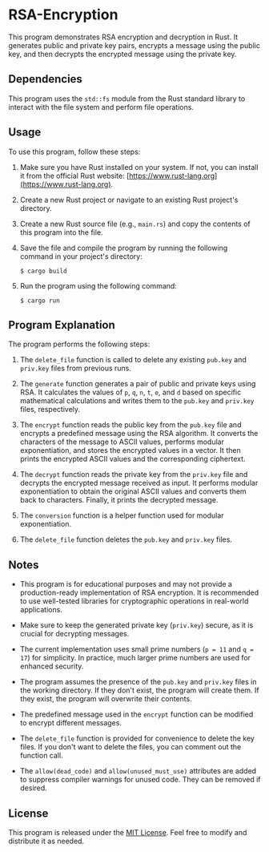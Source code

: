 # RSA-Encryption

This program demonstrates RSA encryption and decryption in Rust. It generates public and private key pairs, encrypts a message using the public key, and then decrypts the encrypted message using the private key.

## Dependencies

This program uses the `std::fs` module from the Rust standard library to interact with the file system and perform file operations.

## Usage

To use this program, follow these steps:

1. Make sure you have Rust installed on your system. If not, you can install it from the official Rust website: [https://www.rust-lang.org](https://www.rust-lang.org).

2. Create a new Rust project or navigate to an existing Rust project's directory.

3. Create a new Rust source file (e.g., `main.rs`) and copy the contents of this program into the file.

4. Save the file and compile the program by running the following command in your project's directory:

   ```shell
   $ cargo build
   ```

5. Run the program using the following command:

   ```shell
   $ cargo run
   ```

## Program Explanation

The program performs the following steps:

1. The `delete_file` function is called to delete any existing `pub.key` and `priv.key` files from previous runs.

2. The `generate` function generates a pair of public and private keys using RSA. It calculates the values of `p`, `q`, `n`, `t`, `e`, and `d` based on specific mathematical calculations and writes them to the `pub.key` and `priv.key` files, respectively.

3. The `encrypt` function reads the public key from the `pub.key` file and encrypts a predefined message using the RSA algorithm. It converts the characters of the message to ASCII values, performs modular exponentiation, and stores the encrypted values in a vector. It then prints the encrypted ASCII values and the corresponding ciphertext.

4. The `decrypt` function reads the private key from the `priv.key` file and decrypts the encrypted message received as input. It performs modular exponentiation to obtain the original ASCII values and converts them back to characters. Finally, it prints the decrypted message.

5. The `conversion` function is a helper function used for modular exponentiation.

6. The `delete_file` function deletes the `pub.key` and `priv.key` files.

## Notes

- This program is for educational purposes and may not provide a production-ready implementation of RSA encryption. It is recommended to use well-tested libraries for cryptographic operations in real-world applications.

- Make sure to keep the generated private key (`priv.key`) secure, as it is crucial for decrypting messages.

- The current implementation uses small prime numbers (`p = 11` and `q = 17`) for simplicity. In practice, much larger prime numbers are used for enhanced security.

- The program assumes the presence of the `pub.key` and `priv.key` files in the working directory. If they don't exist, the program will create them. If they exist, the program will overwrite their contents.

- The predefined message used in the `encrypt` function can be modified to encrypt different messages.

- The `delete_file` function is provided for convenience to delete the key files. If you don't want to delete the files, you can comment out the function call.

- The `allow(dead_code)` and `allow(unused_must_use)` attributes are added to suppress compiler warnings for unused code. They can be removed if desired.

## License

This program is released under the [MIT License](LICENSE). Feel free to modify and distribute it as needed.
